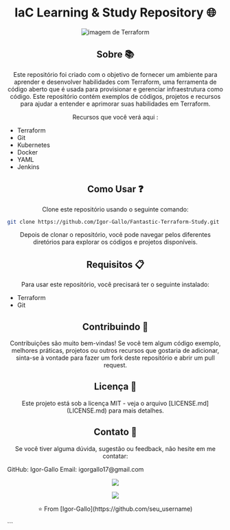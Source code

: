 <h1 align="center">IaC Learning & Study Repository 🌐</h1>

<p align="center">
  <img src="https://www.datocms-assets.com/58478/1640019487-og-image.png" alt="imagem de Terraform"/>
</p>

<h2 align="center">Sobre 📚</h2>

<p align="center">
Este repositório foi criado com o objetivo de fornecer um ambiente para aprender e desenvolver habilidades com Terraform, uma ferramenta de código aberto que é usada para provisionar e gerenciar infraestrutura como código. Este repositório contém exemplos de códigos, projetos e recursos para ajudar a entender e aprimorar suas habilidades em Terraform.
</p>

<p align="center">
  Recursos que você verá aqui :
  
- Terraform
- Git
- Kubernetes
- Docker
- YAML
- Jenkins

<h2 align="center">Como Usar ❓</h2>

<p align="center">
Clone este repositório usando o seguinte comando:
</p>

```bash
git clone https://github.com/Igor-Gallo/Fantastic-Terraform-Study.git

```

<p align="center">
Depois de clonar o repositório, você pode navegar pelos diferentes diretórios para explorar os códigos e projetos disponíveis.
</p>

<h2 align="center">Requisitos 📋</h2>

<p align="center">
Para usar este repositório, você precisará ter o seguinte instalado:
</p>

- Terraform
- Git

<h2 align="center">Contribuindo 🤝</h2>

<p align="center">
Contribuições são muito bem-vindas! Se você tem algum código exemplo, melhores práticas, projetos ou outros recursos que gostaria de adicionar, sinta-se à vontade para fazer um fork deste repositório e abrir um pull request.
</p>

<h2 align="center">Licença 📄</h2>

<p align="center">
Este projeto está sob a licença MIT - veja o arquivo [LICENSE.md](LICENSE.md) para mais detalhes.
</p>

<h2 align="center">Contato 📧</h2>

<p align="center">
Se você tiver alguma dúvida, sugestão ou feedback, não hesite em me contatar:
</p>
GitHub: Igor-Gallo
Email: igorgallo17@gmail.com

<p align="center">
  <img src="https://github-readme-stats.vercel.app/api?username=Igor-Gallo&show_icons=true&theme=tokyonight" />
</p>
<p align="center">
  <img src="https://github-readme-streak-stats.herokuapp.com/?user=Igor-Gallo&theme=tokyonight" />
</p>
<p align="center">
⭐️ From [Igor-Gallo](https://github.com/seu_username)
</p>
```
